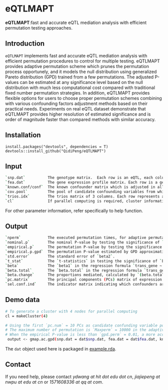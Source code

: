 # eQTLMAPT 
**eQTLMAPT**:fast and accurate eQTL mediation analysis with efficient permutation testing approaches.

## Introduction
`eQTLMAPT` implements fast and accurate eQTL mediation analysis with efficient permutation procedures to control for multiple testing. eQTLMAPT provides adaptive permutation scheme which prunes the permutation process opportunely, and it models the null distribution using generalized Pareto distribution (GPD) trained from a few permutations. The adjusted P-values can be estimated at any significance level based on the null distribution with much less computational cost compared with traditional fixed number permutation strategies. In addition, eQTLMAPT provides flexible options for users to choose proper permutation schemes combining with various confounding factors adjustment methods based on their practical needs. Experiments on real eQTL dataset demonstrate that eQTLMAPT provides higher resolution of estimated significance and is order of magnitude faster than compared methods with similar accuracy.

## Installation
    install.packages("devtools", dependencies = T)  
    devtools::install_github("QidiPeng/eQTLMAPT")

## Input
```bash
`snp.dat`          The genotype matrix.  Each row is an eQTL, each column is a sample.  
`fea.dat`          The gene expression profile matrix. Each row is a gene\'s expression profile, each column is a sample.  
`known.conf/conf`  The known confounder matrix which is adjusted in all mediation tests. Each row is a confounder, each column is a sample. 
`cov.pool`         The pool of candidate confounding variables from which potential confounders are adaptively selected to adjust for each mediation test. Each row is a covariate, each column is a sample.  Only need to sepcify in adaptive confounder selection mode, if not given in this mode, principal components will be calculated instead.
`trios.idx`        The trios matrix of 3 columns. Each row represents a trio (eQTL, cis-gene, trans-gene). The first element represents the index of the eQTL in `snp.dat`; The second element represents the index of cis-gene in `fea.dat`,  and the third element represents the index of the trans-gene in `fea.dat`.  
`cl`               If parallel computing is required, cluster information needs to be provided.  
```
For other parameter information, refer specifically to help function.  

## Output
```bash
`nperm`            The executed permutation times, for adaptive permutation scheme only.  
`nominal.p`        The nominal P-value by testing the significance of `beta2` in the regression formula `trans_gene ~ beta1 * SNP + beta2 * cis_gene + err`, using t-test.  
`empirical.p`      The permutation P-value by testing the significance of `beta2` using permutation test.  
`empirical.p.gpd`  The permutation P-value estimated by GPD approximation.  
`std.error`        The standard error of `beta2`.  
`t_stat`           The `t-statistics` in testing the significance of `beta2`.  
`beta`             The `beta1` in the regression formula `trans_gene ~ beta1 * SNP + beta2 * cis_gene + err`.  
`beta.total`       The `beta.total` in the regression formula `trans_gene ~ beta.total * SNP + err`.  
`beta.change`      The proportions mediated, calculated by `(beta.total-beta)/beta.total`.  
`pc.matrix`        The principal components (PCs) matrix of expression profiles. This will be returned if the PCs are used as the pool of potential confounders. Each column is a PC. Returned only in adaptive confounder selection mode.
`sel.conf.ind`     The indicator matrix indicating which confounders are selected during mediation analysis. Returned only in adaptive confounder selection mode. Dimension of `sel.conf.ind` is the number of trios by the number of covariates in `cov.pool` or `pc.matrix`.  
```

## Demo data
```bash
# To generate a cluster with 4 nodes for parallel computing  
cl = makeCluster(4)    
    
# Using the first `pc.num` = 10 PCs as candidate confunding variable pools.  
# The maximum number of permutation is `Maxperm` = 10000 in the adaptive permutation scheme. And when permutation number better than original statistics upon `Minperm` = 100 stop.  
# When the empirical P-value is less than `gpd.perm` = 0.01, a more accurate empirical P-value is estimated using the GPD fit.  
 output <- gmap.ac.gpd(snp.dat = dat$snp.dat, fea.dat = dat$fea.dat, known.conf = dat$known.conf, trios.idx = dat$trios.idx[1:10,], cl = cl, cov.pool = NULL, pc.num = 10, Minperm = 100, Maxperm = 10000, gpd.perm = 0.01)  
```
The `dat` object used here is packaged in [example.rda](https://github.com/QidiPeng/eQTLMAPT/blob/master/data/example.rda).


## Contact
If you need help, please contact *ydwang at hit dot edu dot cn*, *jiajiepeng at nwpu at edu at cn* or *1571608336 at qq at com*.
